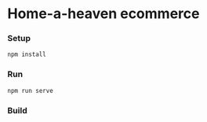 # Home-a-heaven ecommerce

### Setup

```
npm install
```

### Run

```
npm run serve
```

### Build
